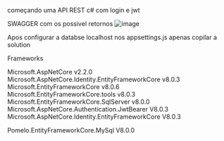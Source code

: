começando uma API REST c# com login e jwt 

SWAGGER com os possivel retornos 
![image](https://github.com/hadrinigth/apiC/assets/119977380/30a1eec2-9cd8-47a0-b0eb-e23d2758a8a6)


Apos configurar a databse localhost nos appsettings.js apenas copilar a solution

Frameworks

Microsoft.AspNetCore v2.2.0
Microsoft.AspNetCore.Identity.EntityFrameworkCore v8.0.3
Microsoft.EntityFrameworkCore v8.0.6
Microsoft.EntityFrameworkCore.tools v8.0.3
Microsoft.EntityFrameworkCore.SqlServer v8.0.0
Microsoft.AspNetCore.Authentication.JwtBearer V8.0.3
Microsoft.AspNetCore.Identity.EntityFrameworkCore V8.0.3

Pomelo.EntityFrameworkCore.MySql V8.0.0
